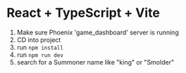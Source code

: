 # React + TypeScript + Vite

1. Make sure Phoenix 'game_dashboard' server is running
2. CD into project
3. run ```npm install```
4. run ```npm run dev```
5. search for a Summoner name like "king" or "Smolder"
